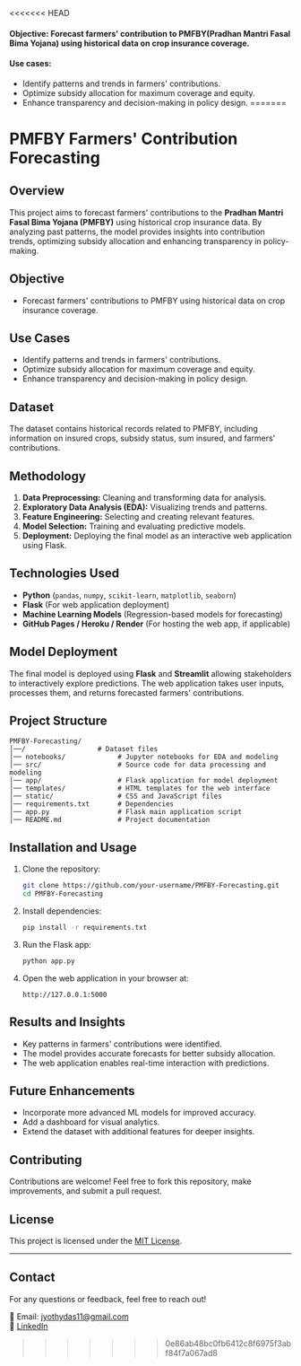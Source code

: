 <<<<<<< HEAD
#### Objective: Forecast farmers' contribution to PMFBY(Pradhan Mantri Fasal Bima Yojana) using historical data on crop insurance coverage.
#### Use cases: 
* Identify patterns and trends in farmers' contributions.
* Optimize subsidy allocation for maximum coverage and equity.
* Enhance transparency and decision-making in policy design.
=======
# PMFBY Farmers' Contribution Forecasting

## Overview
This project aims to forecast farmers' contributions to the **Pradhan Mantri Fasal Bima Yojana (PMFBY)** using historical crop insurance data. By analyzing past patterns, the model provides insights into contribution trends, optimizing subsidy allocation and enhancing transparency in policy-making.

## Objective
- Forecast farmers' contributions to PMFBY using historical data on crop insurance coverage.

## Use Cases
- Identify patterns and trends in farmers' contributions.
- Optimize subsidy allocation for maximum coverage and equity.
- Enhance transparency and decision-making in policy design.

## Dataset
The dataset contains historical records related to PMFBY, including information on insured crops, subsidy status, sum insured, and farmers' contributions.

## Methodology
1. **Data Preprocessing:** Cleaning and transforming data for analysis.
2. **Exploratory Data Analysis (EDA):** Visualizing trends and patterns.
3. **Feature Engineering:** Selecting and creating relevant features.
4. **Model Selection:** Training and evaluating predictive models.
5. **Deployment:** Deploying the final model as an interactive web application using Flask.

## Technologies Used
- **Python** (`pandas`, `numpy`, `scikit-learn`, `matplotlib`, `seaborn`)
- **Flask** (For web application deployment)
- **Machine Learning Models** (Regression-based models for forecasting)
- **GitHub Pages / Heroku / Render** (For hosting the web app, if applicable)

## Model Deployment
The final model is deployed using **Flask** and **Streamlit** allowing stakeholders to interactively explore predictions. The web application takes user inputs, processes them, and returns forecasted farmers' contributions.

## Project Structure
```plaintext
PMFBY-Forecasting/
│──/                  # Dataset files
│── notebooks/             # Jupyter notebooks for EDA and modeling
│── src/                   # Source code for data processing and modeling
│── app/                   # Flask application for model deployment
│── templates/             # HTML templates for the web interface
│── static/                # CSS and JavaScript files
│── requirements.txt       # Dependencies
│── app.py                 # Flask main application script
│── README.md              # Project documentation
```

## Installation and Usage
1. Clone the repository:
   ```bash
   git clone https://github.com/your-username/PMFBY-Forecasting.git
   cd PMFBY-Forecasting
   ```
2. Install dependencies:
   ```bash
   pip install -r requirements.txt
   ```
3. Run the Flask app:
   ```bash
   python app.py
   ```
4. Open the web application in your browser at:
   ```
   http://127.0.0.1:5000
   ```

## Results and Insights
- Key patterns in farmers' contributions were identified.
- The model provides accurate forecasts for better subsidy allocation.
- The web application enables real-time interaction with predictions.

## Future Enhancements
- Incorporate more advanced ML models for improved accuracy.
- Add a dashboard for visual analytics.
- Extend the dataset with additional features for deeper insights.

## Contributing
Contributions are welcome! Feel free to fork this repository, make improvements, and submit a pull request.

## License
This project is licensed under the [MIT License](LICENSE).

---

## Contact
For any questions or feedback, feel free to reach out!

📧 Email: jyothydas11@gmail.com  
🔗 [LinkedIn](https://www.linkedin.com/in/jyothy-das/) 
>>>>>>> 0e86ab48bc0fb6412c8f6975f3abf84f7a067ad8

